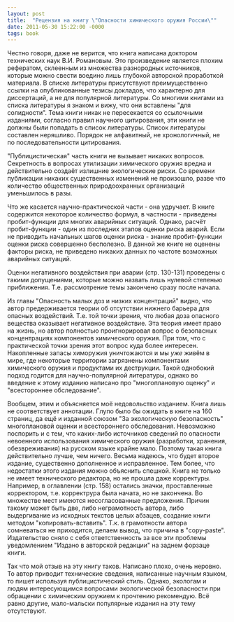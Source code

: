 ```yaml
---
layout: post
title:  "Рецензия на книгу \"Опасности химического оружия России\""
date: 2011-05-30 15:22:00 -0000
tags: book
---
```


Честно говоря, даже не верится, что книга написана доктором технических наук В.И. Романовым. Это произведение является плохим рефератом, склеенным из множества разнородных источников, которые можно свести воедино лишь глубокой авторской проработкой материала. В списке литературы присутствуют преимущественно ссылки на опубликованные тезисы докладов, что характерно для диссертаций, а не для популярной литературы. Со многими книгами из списка литературы я знаком и вижу, что они вставлены "для солидности". Тема книги никак не пересекается со ссылочными изданиями, согласно правил научного цитирования, эти книги не должны были попадать в список литературы. Список литературы составлен неряшливо. Порядок не алфавитный, не хронологичный, не по последовательности цитирования.

"Публицистическая" часть книги не вызывает никаких вопросов. Секретность в вопросах утилизации химического оружия вредна и действительно создаёт излишние экологические риски. Со времени публикации никаких существенных изменений не произошло, разве что количество общественных природоохранных организаций уменьшилось в разы.

Что же касается научно-практической части - она удручает. В книге содержится некоторое количество формул, в частности - приведены пробит-функции для многих аварийных ситуаций. Однако, расчёт пробит-функции - один из последних этапов оценки риска аварий. Если не приводить начальных шагов оценки риска - знание пробит-функции оценки риска совершенно бесполезно. В данной же книге не оценены факторы риска, не приведено никаких данных по частоте возможных аварийных ситуаций.

Оценки негативного воздействия при аварии (стр. 130-131) проведены с такими допущениями, которые можно назвать лишь нулевой степенью приближения. Т.е. рассмотрение темы закончено сразу после начала. 

Из главы "Опасность малых доз и низких концентраций" видно, что автор предерживается теории об отсутствии нижнего барьера для опасных воздействий. Т.е. той точки зрения, что любая доза опасного вещества оказывает негативное воздействие. Эта теория имеет право на жизнь, но автор полностью проигнорировал вопрос о безопасных концентрациях компонентов химического оружия. При том, что с практической точки зрения этот вопрос куда более интересен. Накопленные запасы химоружия уничтожаются и мы *уже* живём в мире, где некоторые территории загрязнены компонентами химического оружия и продуктами их деструкции. Такой однобокий подход годится для научно-популярной литературы, однако во введение к этому изданию написано про "многоплановую оценку" и "всестороннее обследование".

Вообщем, этим и объясняется моё недовольство изданием. Книга лишь не соответствует аннотации. Глупо было бы ожидать в книге на 160 страниц, да ещё и изданной союзом "За экологическую безопасность" многоплановой оценки и всестороннего обследования. Невозможно поспорить и с тем, что каких-либо источников сведений по опасности невоенного использования химического оружия (разработки, хранения, обезвреживания) на русском языке крайне мало. Поэтому такая книга действительно лучше, чем ничего. Весьма надеюсь, что будет второе издание, существенно дополненное и исправленное.  Тем более, что недостатки этого издания можно объяснить спешкой. Книга не только не имеет технического редактора, но не прошла даже корректуры. Например, в оглавлении (стр. 158) остались значки, проставленные корректором, т.е. корректрура была начата, но не закончена. Во множестве мест имеются несогласованные предложения. Причин такому может быть две, либо неграмотность автора, либо выдергивание из исходных текстов целых абзацев, создание книги методом "копировать-вставить". Т.к. в грамотности автора сомневаться не приходится, делаем вывод, что причина в "copy-paste". Издательство сняло с себя ответственность за все эти проблемы уведомлением "Издано в авторской редакции" на заднем форзаце книги.

Так что мой отзыв на эту книгу таков. Написано плохо, очень неровно. То автор приводит технические сведения, написанные научным языком, то пишет используя публицистический стиль. Однако, экологам и людям интересующимся вопросами экологической безопасности при обращении с химическим оружием к прочтению рекомендую. Всё равно другие, мало-мальски популярные издания на эту тему отсутствуют.